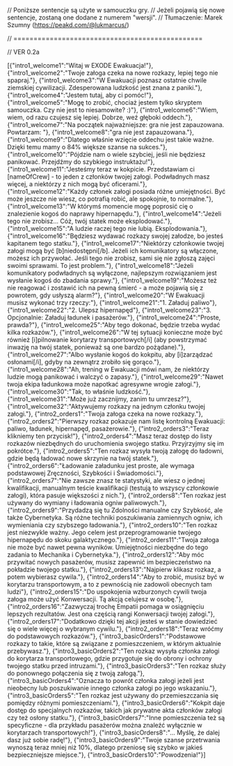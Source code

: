 // Poniższe sentencje są użyte w samouczku gry.
// Jeżeli pojawią się nowe sentencje, zostaną one dodane z numerem "wersji".
// Tłumaczenie: Marek Szumny (https://peakd.com/@lukmarcus/)

// ===============================================

// VER 0.2a 

[{"intro1_welcome1":"Witaj w EXODE Ewakuacja!"},
{"intro1_welcome2":"Twoje załoga czeka na nowe rozkazy, lepiej tego nie spapraj."},
{"intro1_welcome3":"W Ewakuacji poznasz ostatnie chwile ziemskiej cywilizacji. Zdesperowana ludzkość jest znana z paniki."},
{"intro1_welcome4":"Jestem tutaj, aby ci pomóc!"},
{"intro1_welcome5":"Mogę to zrobić, chociaż jestem tylko skryptem samouczka. Czy nie jest to niesamowite? :)"},
{"intro1_welcome6":"Wiem, wiem, od razu czujesz się lepiej. Dobrze, weź głęboki oddech."},
{"intro1_welcome7":"Na początek najważniejsze: gra nie jest zapauzowana. Powtarzam: "},
{"intro1_welcome8":"gra nie jest zapauzowana."},
{"intro1_welcome9":"Dlatego właśnie wzięcie oddechu jest takie ważne. Dzięki temu mamy o 84% większe szanse na sukces."},
{"intro1_welcome10":"Pójdzie nam o wiele szybciej, jeśli nie będziesz panikować. Przejdźmy do szybkiego instruktażu!"},
{"intro1_welcome11":"Jesteśmy teraz w kokpicie. Przedstawiam ci [nameOfCrew] - to jeden z członków twojej załogi. Podwładnych masz więcej, a niektórzy z nich mogą być oficerami."},
{"intro1_welcome12":"Każdy członek załogi posiada różne umiejętności. Być może jeszcze nie wiesz, co potrafią robić, ale spokojnie, to normalne."},
{"intro1_welcome13":"W którymś momencie mogę poprosić cię o znalezienie kogoś do naprawy hipernapędu."},
{"intro1_welcome14":"Jeżeli tego nie zrobisz... Cóż, twój statek może eksplodować."},
{"intro1_welcome15":"A ludzie raczej tego nie lubią. Eksplodowania."},
{"intro1_welcome16":"Będziesz wydawać rozkazy swojej załodze, bo jesteś kapitanem tego statku."},
{"intro1_welcome17":"Niektórzy członkowie twojej załogi mogą być [b]niedostępni[/b]. Jeżeli ich komunikatory są włączone, możesz ich przywołać. Jeśli tego nie zrobisz, sami się nie zgłoszą zajęci swoimi sprawami. To jest problem."},
{"intro1_welcome18":"Jeżeli komunikatory podwładnych są wyłączone, najlepszym rozwiązaniem jest wysłanie kogoś do zbadania sprawy."},
{"intro1_welcome19":"Możesz też nie reagować i zostawić ich na pewną śmierć - a może pojawią się z powrotem, gdy usłyszą alarm?"},
{"intro1_welcome20":"W Ewakuacji musisz wykonać trzy rzeczy:"},
{"intro1_welcome21":"1. Załaduj paliwo"},
{"intro1_welcome22":"2. Ulepsz hipernapęd"},
{"intro1_welcome23":"3. Opcjonalnie: Załaduj ładunek i pasażerów."},
{"intro1_welcome24":"Proste, prawda?"},
{"intro1_welcome25":"Aby tego dokonać, będzie trzeba wydać kilka rozkazów."},
{"intro1_welcome26":"W tej sytuacji konieczne może być również [i]pilnowanie korytarzy transportowych[/i] (aby powstrzymać inwazję na twój statek, ponieważ są one bardzo pożądane)."},
{"intro1_welcome27":"Albo wysłanie kogoś do kokpitu, aby [i]zarządzać osłonami[/i], gdyby na zewnątrz zrobiło się gorąco."},
{"intro1_welcome28":"Ah, trening w Ewakuacji mówi nam, że niektórzy ludzie mogą panikować i walczyć o zapasy."},
{"intro1_welcome29":"Nawet twoja ekipa ładunkowa może napotkać agresywne wrogie załogi."},
{"intro1_welcome30":"Tak, to właśnie ludzkość."},
{"intro1_welcome31":"Może już zacznijmy, zanim tu umrzesz?"},
{"intro1_welcome32":"Aktywujemy rozkazy na jednym członku twojej załogi."},
{"intro2_orders1":"Twoja załoga czeka na nowe rozkazy."},
{"intro2_orders2":"Pierwszy rozkaz pokazuje nam listę kontrolną Ewakuacji: paliwo, ładunek, hipernapęd, pasażerowie."},
{"intro2_orders3":"Teraz klikniemy ten przycisk!"},
{"intro2_orders4":"Masz teraz dostęp do listy rozkazów niezbędnych do uruchomienia swojego statku. Przyjrzyjmy się im pokrótce."},
{"intro2_orders5":"Ten rozkaz wysyła twoją załogę do ładowni, gdzie będą ładować nowe skrzynie na twój statek."},
{"intro2_orders6":"Ładowanie załadunku jest proste, ale wymaga podstawowej Zręczności, Szybkości i Świadomości."},
{"intro2_orders7":"Nie zawsze znasz te statystyki, ale wiesz o jednej kwalifikacji, manualnym teście kwalifikacji (testują to wszyscy członkowie załogi), która pasuje większości z nich."},
{"intro2_orders8":"Ten rozkaz jest używany do wymiany i ładowania ogniw paliwowych."},
{"intro2_orders9":"Przydadzą się tu Zdolności manualne czy Szybkość, ale także Cybernetyka. Są różne techniki poszukiwania zamiennych ogniw, ich wymieniania czy szybszego ładowania."},
{"intro2_orders10":"Ten rozkaz jest niezwykle ważny. Jego celem jest przeprogramowanie twojego hipernapędu do skoku galaktycznego."},
{"intro2_orders11":"Twoja załoga nie może być nawet pewna wyników. Umiejętności niezbędne do tego zadania to Mechanika i Cybernetyka."},
{"intro2_orders12":"Aby móc przywitać nowych pasażerów, musisz zapewnić im bezpieczeństwo na pokładzie twojego statku."},
{"intro2_orders13":"Najpierw klikasz rozkaz, a potem wybierasz cywila."},
{"intro2_orders14":"Aby to zrobić, musisz być w korytarzu transportowym, a to z pewnością nie zadowoli obecnych tam ludzi"},
{"intro2_orders15":"Do uspokojenia wzburzonych cywili twoja załoga może użyć Konwersacji. Tą akcją celujesz w osobę."},
{"intro2_orders16":"Zazwyczaj trochę Empatii pomaga w osiągnięciu lepszych rezultatów. Jest ona częścią rangi Konwersacji twojej załogi."},
{"intro2_orders17":"Dodatkowo dzięki tej akcji jesteś w stanie dowiedzieć się o wiele więcej o wybranym cywilu."},
{"intro2_orders18":"Teraz wróćmy do podstawowych rozkazów."},
{"intro3_basicOrders1":"Podstawowe rozkazy to takie, które są związane z pomieszczeniem, w którym aktualnie przebywasz."},
{"intro3_basicOrders2":"Ten rozkaz wysyła członka załogi do korytarza transportowego, gdzie przygotuje się do obrony i ochrony twojego statku przed intruzami."},
{"intro3_basicOrders3":"Ten rozkaz służy do ponownego połączenia się z twoją załogą."},
{"intro3_basicOrders4":"Oznacza to powrót członka załogi jeżeli jest nieobecny lub poszukiwanie innego członka załogi po jego wskazaniu."},
{"intro3_basicOrders5":"Ten rozkaz jest używany do przemieszczania się pomiędzy różnymi pomieszczeniami."},
{"intro3_basicOrders6":"Kokpit daje dostęp do specjalnych rozkazów, takich jak prywatne akta członków załogi czy też osłony statku."},
{"intro3_basicOrders7":"Inne pomieszczenia też są specyficzne - dla przykładu pasażerów można znaleźć wyłącznie w korytarzach transportowych!"},
{"intro3_basicOrders8":"... Myślę, że dalej dasz już sobie radę!"},
{"intro3_basicOrders9":"Twoje szanse przetrwania wynoszą teraz mniej niż 10%, dlatego przeniosę się szybko w jakieś bezpieczniejsze miejsce."},
{"intro3_basicOrders10":"Powodzenia!"}]
